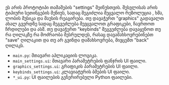 ეს არის პროტოტიპი თამაშების "settings" მეინუსთვის. შესვლისას არის ტიპიური სეთინგების მენიუს, სადაც შეგიძლია შეცვალო რეზოლუცია , ხმა, ლობის მუსიკა და  მაუსის რეაგირება. თუ დავაჭერთ "graphics" გადავალთ ახალ გვერდზე სადაც შეგვეძლება შევცვალოთ გრაფიკები, ჩავრთოთ ჩრდილები და ასშ.
თუ დავაჭერთ "keybinds" შეგვეძლება დავაყენოთ თუ რა ღილაკზე რა მოძრაობა შესრულდეს, რასაც დავამახსოვრებინებთ "save" ღილაკით და თუ არ გვინდა დამახსოვრება, მივცემთ  "back" ღილაკს.
- `main.py`: მთავარი აპლიკაციის ლოგიკა.
- `main_settings.ui`: მთავარი პარამეტრების ფანჯრის UI ფაილი.
- `graphics_settings.ui`: გრაფიკის პარამეტრების UI ფაილი.
- `keybinds_settings.ui`: კლავიატურის ბმების UI ფაილი.
- `*_ui.py`: UI ფაილების გენერირებული Python ფაილები.
